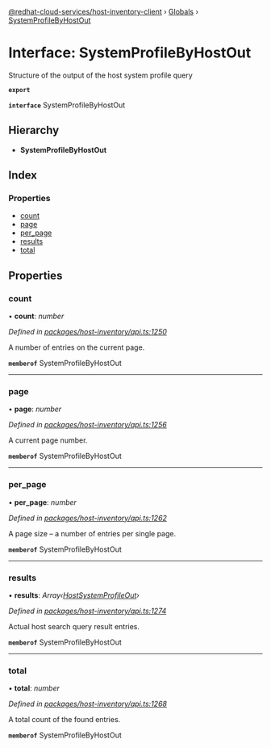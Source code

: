 [@redhat-cloud-services/host-inventory-client](../README.md) › [Globals](../globals.md) › [SystemProfileByHostOut](systemprofilebyhostout.md)

# Interface: SystemProfileByHostOut

Structure of the output of the host system profile query

**`export`** 

**`interface`** SystemProfileByHostOut

## Hierarchy

* **SystemProfileByHostOut**

## Index

### Properties

* [count](systemprofilebyhostout.md#count)
* [page](systemprofilebyhostout.md#page)
* [per_page](systemprofilebyhostout.md#per_page)
* [results](systemprofilebyhostout.md#results)
* [total](systemprofilebyhostout.md#total)

## Properties

###  count

• **count**: *number*

*Defined in [packages/host-inventory/api.ts:1250](https://github.com/RedHatInsights/javascript-clients/blob/master/packages/host-inventory/api.ts#L1250)*

A number of entries on the current page.

**`memberof`** SystemProfileByHostOut

___

###  page

• **page**: *number*

*Defined in [packages/host-inventory/api.ts:1256](https://github.com/RedHatInsights/javascript-clients/blob/master/packages/host-inventory/api.ts#L1256)*

A current page number.

**`memberof`** SystemProfileByHostOut

___

###  per_page

• **per_page**: *number*

*Defined in [packages/host-inventory/api.ts:1262](https://github.com/RedHatInsights/javascript-clients/blob/master/packages/host-inventory/api.ts#L1262)*

A page size – a number of entries per single page.

**`memberof`** SystemProfileByHostOut

___

###  results

• **results**: *Array‹[HostSystemProfileOut](hostsystemprofileout.md)›*

*Defined in [packages/host-inventory/api.ts:1274](https://github.com/RedHatInsights/javascript-clients/blob/master/packages/host-inventory/api.ts#L1274)*

Actual host search query result entries.

**`memberof`** SystemProfileByHostOut

___

###  total

• **total**: *number*

*Defined in [packages/host-inventory/api.ts:1268](https://github.com/RedHatInsights/javascript-clients/blob/master/packages/host-inventory/api.ts#L1268)*

A total count of the found entries.

**`memberof`** SystemProfileByHostOut
